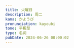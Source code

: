 ```yaml
---
title: 火曜日
description: 周二
kana: かようび
pronunciation: kayoubi
tone: 平板型
type: 名词
pubDate: 2024-06-26 00:00:02
---
```

